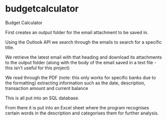 # budgetcalculator
Budget Calculator

First creates an output folder for the email attachment to be saved in.

Using the Outlook API we search through the emails to search for a specific title.

We retrieve the latest email with that heading and download its attachments to the output folder (along with the body of the email saved in a text file - this isn't useful for this project)

We read through the PDF (note: this only works for specific banks due to the formatting) extracting information such as the date, description, transaction amount and current balance

This is all put into an SQL database.

From there it is put into an Excel sheet where the program recognises certain words in the description and categorises them for further analysis.
